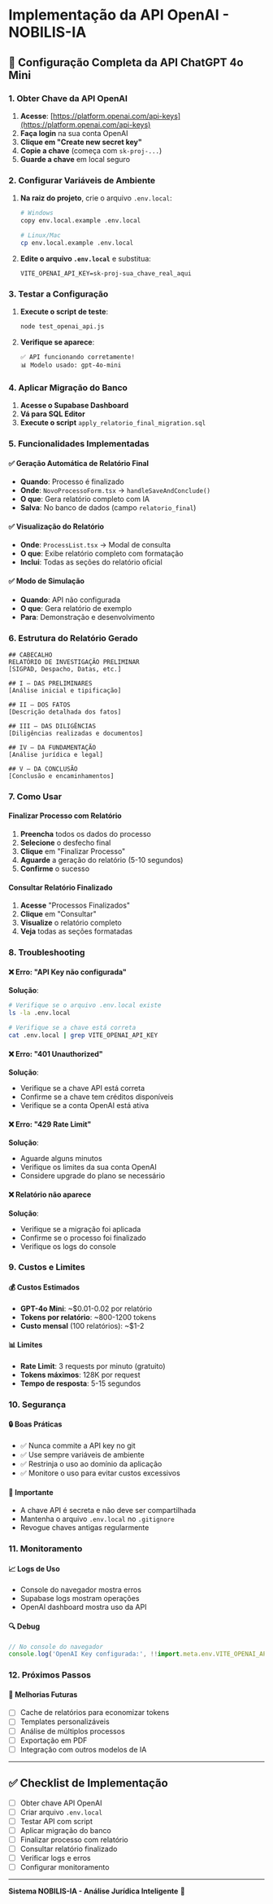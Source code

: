 # Implementação da API OpenAI - NOBILIS-IA

## 🚀 Configuração Completa da API ChatGPT 4o Mini

### 1. Obter Chave da API OpenAI

1. **Acesse**: [https://platform.openai.com/api-keys](https://platform.openai.com/api-keys)
2. **Faça login** na sua conta OpenAI
3. **Clique em "Create new secret key"**
4. **Copie a chave** (começa com `sk-proj-...`)
5. **Guarde a chave** em local seguro

### 2. Configurar Variáveis de Ambiente

1. **Na raiz do projeto**, crie o arquivo `.env.local`:
   ```bash
   # Windows
   copy env.local.example .env.local
   
   # Linux/Mac
   cp env.local.example .env.local
   ```

2. **Edite o arquivo `.env.local`** e substitua:
   ```env
   VITE_OPENAI_API_KEY=sk-proj-sua_chave_real_aqui
   ```

### 3. Testar a Configuração

1. **Execute o script de teste**:
   ```bash
   node test_openai_api.js
   ```

2. **Verifique se aparece**:
   ```
   ✅ API funcionando corretamente!
   📊 Modelo usado: gpt-4o-mini
   ```

### 4. Aplicar Migração do Banco

1. **Acesse o Supabase Dashboard**
2. **Vá para SQL Editor**
3. **Execute o script** `apply_relatorio_final_migration.sql`

### 5. Funcionalidades Implementadas

#### ✅ Geração Automática de Relatório Final
- **Quando**: Processo é finalizado
- **Onde**: `NovoProcessoForm.tsx` → `handleSaveAndConclude()`
- **O que**: Gera relatório completo com IA
- **Salva**: No banco de dados (campo `relatorio_final`)

#### ✅ Visualização do Relatório
- **Onde**: `ProcessList.tsx` → Modal de consulta
- **O que**: Exibe relatório completo com formatação
- **Inclui**: Todas as seções do relatório oficial

#### ✅ Modo de Simulação
- **Quando**: API não configurada
- **O que**: Gera relatório de exemplo
- **Para**: Demonstração e desenvolvimento

### 6. Estrutura do Relatório Gerado

```
## CABECALHO
RELATÓRIO DE INVESTIGAÇÃO PRELIMINAR
[SIGPAD, Despacho, Datas, etc.]

## I – DAS PRELIMINARES
[Análise inicial e tipificação]

## II – DOS FATOS
[Descrição detalhada dos fatos]

## III – DAS DILIGÊNCIAS
[Diligências realizadas e documentos]

## IV – DA FUNDAMENTAÇÃO
[Análise jurídica e legal]

## V – DA CONCLUSÃO
[Conclusão e encaminhamentos]
```

### 7. Como Usar

#### Finalizar Processo com Relatório
1. **Preencha** todos os dados do processo
2. **Selecione** o desfecho final
3. **Clique** em "Finalizar Processo"
4. **Aguarde** a geração do relatório (5-10 segundos)
5. **Confirme** o sucesso

#### Consultar Relatório Finalizado
1. **Acesse** "Processos Finalizados"
2. **Clique** em "Consultar"
3. **Visualize** o relatório completo
4. **Veja** todas as seções formatadas

### 8. Troubleshooting

#### ❌ Erro: "API Key não configurada"
**Solução**:
```bash
# Verifique se o arquivo .env.local existe
ls -la .env.local

# Verifique se a chave está correta
cat .env.local | grep VITE_OPENAI_API_KEY
```

#### ❌ Erro: "401 Unauthorized"
**Solução**:
- Verifique se a chave API está correta
- Confirme se a chave tem créditos disponíveis
- Verifique se a conta OpenAI está ativa

#### ❌ Erro: "429 Rate Limit"
**Solução**:
- Aguarde alguns minutos
- Verifique os limites da sua conta OpenAI
- Considere upgrade do plano se necessário

#### ❌ Relatório não aparece
**Solução**:
- Verifique se a migração foi aplicada
- Confirme se o processo foi finalizado
- Verifique os logs do console

### 9. Custos e Limites

#### 💰 Custos Estimados
- **GPT-4o Mini**: ~$0.01-0.02 por relatório
- **Tokens por relatório**: ~800-1200 tokens
- **Custo mensal** (100 relatórios): ~$1-2

#### 📊 Limites
- **Rate Limit**: 3 requests por minuto (gratuito)
- **Tokens máximos**: 128K por request
- **Tempo de resposta**: 5-15 segundos

### 10. Segurança

#### 🔒 Boas Práticas
- ✅ Nunca commite a API key no git
- ✅ Use sempre variáveis de ambiente
- ✅ Restrinja o uso ao domínio da aplicação
- ✅ Monitore o uso para evitar custos excessivos

#### 🚨 Importante
- A chave API é secreta e não deve ser compartilhada
- Mantenha o arquivo `.env.local` no `.gitignore`
- Revogue chaves antigas regularmente

### 11. Monitoramento

#### 📈 Logs de Uso
- Console do navegador mostra erros
- Supabase logs mostram operações
- OpenAI dashboard mostra uso da API

#### 🔍 Debug
```javascript
// No console do navegador
console.log('OpenAI Key configurada:', !!import.meta.env.VITE_OPENAI_API_KEY);
```

### 12. Próximos Passos

#### 🎯 Melhorias Futuras
- [ ] Cache de relatórios para economizar tokens
- [ ] Templates personalizáveis
- [ ] Análise de múltiplos processos
- [ ] Exportação em PDF
- [ ] Integração com outros modelos de IA

---

## ✅ Checklist de Implementação

- [ ] Obter chave API OpenAI
- [ ] Criar arquivo `.env.local`
- [ ] Testar API com script
- [ ] Aplicar migração do banco
- [ ] Finalizar processo com relatório
- [ ] Consultar relatório finalizado
- [ ] Verificar logs e erros
- [ ] Configurar monitoramento

---

**Sistema NOBILIS-IA - Análise Jurídica Inteligente** 🚀 